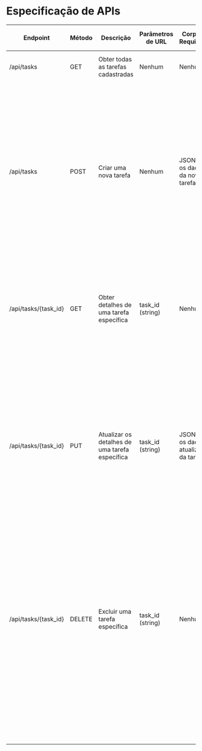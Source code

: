 # Especificação de APIs

| Endpoint             | Método | Descrição                                      | Parâmetros de URL | Corpo da Requisição                     | Respostas                                            | Autenticação e Autorização |
|----------------------|--------|------------------------------------------------|-------------------|-----------------------------------------|------------------------------------------------------|----------------------------|
| /api/tasks           | GET    | Obter todas as tarefas cadastradas             | Nenhum            | Nenhum                                  | 200 OK - Retorna uma lista de tarefas                | Nenhum                     |
|                      |        |                                                |                   |                                         | 401 Unauthorized - Não autorizado                    | JWT Token                  |
|                      |        |                                                |                   |                                         | 500 Internal Server Error - Erro interno no servidor |                            |
| /api/tasks           | POST   | Criar uma nova tarefa                          | Nenhum            | JSON com os dados da nova tarefa        | 201 Created - Tarefa criada com sucesso              | JWT Token                  |
|                      |        |                                                |                   |                                         | 400 Bad Request - Requisição inválida                |                            |
|                      |        |                                                |                   |                                         | 401 Unauthorized - Não autorizado                    |                            |
|                      |        |                                                |                   |                                         | 500 Internal Server Error - Erro interno no servidor |                            |
| /api/tasks/{task_id} | GET    | Obter detalhes de uma tarefa específica        | task_id (string)  | Nenhum                                  | 200 OK - Retorna os detalhes da tarefa               | Nenhum                     |
|                      |        |                                                |                   |                                         | 404 Not Found - Tarefa não encontrada                | JWT Token                  |
|                      |        |                                                |                   |                                         | 401 Unauthorized - Não autorizado                    |                            |
|                      |        |                                                |                   |                                         | 500 Internal Server Error - Erro interno no servidor |                            |
| /api/tasks/{task_id} | PUT    | Atualizar os detalhes de uma tarefa específica | task_id (string)  | JSON com os dados atualizados da tarefa | 200 OK - Tarefa atualizada com sucesso               | JWT Token                  |
|                      |        |                                                |                   |                                         | 404 Not Found - Tarefa não encontrada                |                            |
|                      |        |                                                |                   |                                         | 400 Bad Request - Requisição inválida                |                            |
|                      |        |                                                |                   |                                         | 401 Unauthorized - Não autorizado                    |                            |
|                      |        |                                                |                   |                                         | 500 Internal Server Error - Erro interno no servidor |                            |
| /api/tasks/{task_id} | DELETE | Excluir uma tarefa específica                  | task_id (string)  | Nenhum                                  | 204 No Content - Tarefa excluída com sucesso         | JWT Token                  |
|                      |        |                                                |                   |                                         | 404 Not Found - Tarefa não encontrada                |                            |
|                      |        |                                                |                   |                                         | 401 Unauthorized - Não autorizado                    |                            |
|                      |        |                                                |                   |                                         | 500 Internal Server Error - Erro interno no servidor |                            |